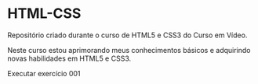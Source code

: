 # HTML-CSS
 Repositório criado durante o curso de HTML5 e CSS3 do Curso em Vídeo.

 Neste curso estou aprimorando meus conhecimentos básicos e adquirindo novas habilidades em HTML5 e CSS3.

<a herf="https://monicariegel.github.io/HTML-CSS/exercicios/ex001/index.html">Executar exercício 001<a>
